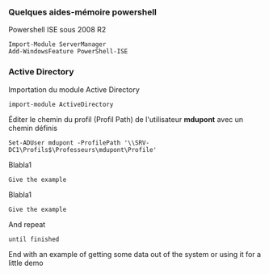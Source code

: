 ### Quelques aides-mémoire powershell

Powershell ISE sous 2008 R2

```
Import-Module ServerManager
Add-WindowsFeature PowerShell-ISE
```

### Active Directory

Importation du module Active Directory

```
import-module ActiveDirectory
```

Éditer le chemin du profil (Profil Path) de l'utilisateur **mdupont** avec un chemin définis

```
Set-ADUser mdupont -ProfilePath '\\SRV-DC1\Profils$\Professeurs\mdupont\Profile'
```

Blabla1

```
Give the example
```

Blabla1

```
Give the example
```


And repeat

```
until finished
```

End with an example of getting some data out of the system or using it for a little demo

